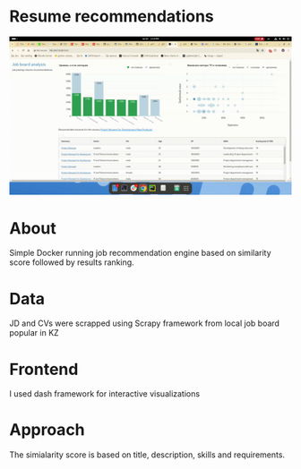 # Resume recommendations

![quick demo](jd.gif)


# About

Simple Docker running job recommendation engine based on similarity score followed by results ranking.
 
# Data
JD and CVs were scrapped using Scrapy framework from local job board popular in KZ


# Frontend

I used dash framework for interactive visualizations


# Approach

The simialarity score is based on title, description, skills and requirements.


